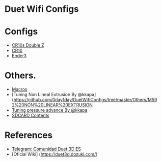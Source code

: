 # Duet Wifi Configs

# Configs
- [CR10s Double Z](https://github.com/0day1day/DuetWifiConfigs/tree/master/Configs/CR10s)	
- [CR10](https://github.com/0day1day/DuetWifiConfigs/tree/master/Configs/CR10)	
- [Ender3](https://github.com/0day1day/DuetWifiConfigs/tree/master/Configs/Ender3)	


# Others.
- [Macros](https://github.com/0day1day/DuetWifiConfigs/blob/master/Others/macros.zip)	
- [Tuning Non Lineal Extrusion By @kkapa](https://github.com/0day1day/DuetWifiConfigs/tree/master/Others/M592%20NON%20LINEAR%20EXTRUSION
- [Tuning pressure advance By @kkapa](https://github.com/0day1day/DuetWifiConfigs/tree/master/Others/Tuning%20pressure%20advance)
- [SDCARD Contents](https://github.com/0day1day/DuetWifiConfigs/blob/master/Others/SD_Card_Contents.zip)

# References
- [Telegram: Comunidad Duet 3D ES](https://t.me/Duet3D)
- [Oficial Wiki] (https://duet3d.dozuki.com/)

